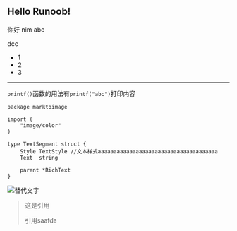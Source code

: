 ## Hello Runoob!
你好 nim
abc

dcc
- 1
- 2
- 3
***
`printf()`函数的用法有`printf("abc")`打印内容
```
package marktoimage

import (
	"image/color"
)

type TextSegment struct {
	Style TextStyle //文本样式aaaaaaaaaaaaaaaaaaaaaaaaaaaaaaaaaaaaaa
	Text  string

	parent *RichText
}
```
![替代文字](图片1.jpg "win11娘")
>这是引用
>
>引用saafda 